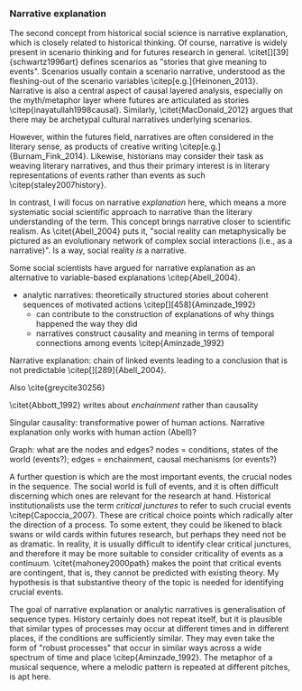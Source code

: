 ### Narrative explanation

The second concept from historical social science is narrative explanation, which is closely related to historical thinking. Of course, narrative is widely present in scenario thinking and for futures research in general. \citet[][39]{schwartz1996art} defines scenarios as "stories that give meaning to events". Scenarios usually contain a scenario narrative, understood as the fleshing-out of the scenario variables \citep[e.g.]{Heinonen_2013}. Narrative is also a central aspect of causal layered analysis, especially on the myth/metaphor layer where futures are articulated as stories \citep{inayatullah1998causal}. Similarly, \citet{MacDonald_2012} argues that there may be archetypal cultural narratives underlying scenarios.

However, within the futures field, narratives are often considered in the literary sense, as products of creative writing \citep[e.g.]{Burnam_Fink_2014}. Likewise, historians may consider their task as weaving literary narratives, and thus their primary interest is in literary representations of events rather than events as such \citep{staley2007history}.

In contrast, I will focus on narrative *explanation* here, which means a more systematic social scientific approach to narrative than the literary understanding of the term. This concept brings narrative closer to scientific realism. As \citet{Abell_2004} puts it, "social reality can metaphysically be pictured as an evolutionary network of complex social interactions (i.e., as a narrative)". Is a way, social reality *is* a narrative.

Some social scientists have argued for narrative explanation as an alternative to variable-based explanations \citep{Abell_2004}. 



- analytic narratives: theoretically structured stories about coherent sequences of motivated actions \citep[][458]{Aminzade_1992}
  - can contribute to the construction of explanations of why things happened the way they did
  - narratives construct causality and meaning in terms of temporal connections among events \citep{Aminzade_1992}

Narrative explanation: chain of linked events leading to a conclusion that is not predictable \citep[][289]{Abell_2004}.

Also \cite{greycite30256}

\citet{Abbott_1992} writes about *enchainment* rather than causality

Singular causality: transformative power of human actions. Narrative explanation only works with human action (Abell)?

Graph: what are the nodes and edges? nodes = conditions, states of the world (events?); edges = enchainment, causal mechanisms (or events?)

A further question is which are the most important events, the crucial nodes in the sequence. The social world is full of events, and it is often difficult discerning which ones are relevant for the research at hand. Historical institutionalists use the term *critical junctures* to refer to such crucial events \citep{Capoccia_2007}. These are critical choice points which radically alter the direction of a process. To some extent, they could be likened to black swans or wild cards within futures research, but perhaps they need not be as dramatic. In reality, it is usually difficult to identify clear critical junctures, and therefore it may be more suitable to consider criticality of events as a continuum. \citet{mahoney2000path} makes the point that critical events are contingent, that is, they cannot be predicted with existing theory. My hypothesis is that substantive theory of the topic is needed for identifying crucial events.

The goal of narrative explanation or analytic narratives is generalisation of sequence types. History certainly does not repeat itself, but it is plausible that similar types of processes may occur at different times and in different places, if the conditions are sufficiently similar. They may even take the form of "robust processes" that occur in similar ways across a wide spectrum of time and place \citep{Aminzade_1992}. The metaphor of a musical sequence, where a melodic pattern is repeated at different pitches, is apt here.
